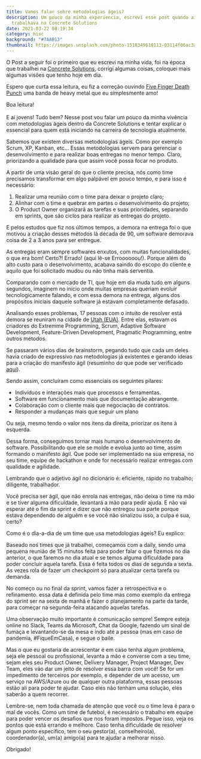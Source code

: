 ```yaml
---
title: Vamos falar sobre metodologias ágeis?
description: Um pouco da minha experiencia, escrevi esse post quando ainda
  trabalhava na Concrete Solutions
date: 2021-03-22 08:19:34
category: misc
background: "#7AAB13"
thumbnail: https://images.unsplash.com/photo-1518349619113-03114f06ac3a?ixid=MXwxMjA3fDB8MHxwaG90by1wYWdlfHx8fGVufDB8fHw%3D&ixlib=rb-1.2.1&auto=format&fit=crop&w=1050&q=80
---
```

O Post a seguir foi o primeiro que eu escrevi na minha vida, foi na época que trabalhei na [Concrete Solutions](https://medium.com/concretebr), corrigi algumas coisas, coloquei mais algumas visões que tenho hoje em dia.

Espero que curta essa leitura, eu fiz a correção ouvindo [Five Finger Death Punch](https://open.spotify.com/artist/5t28BP42x2axFnqOOMg3CM?si=WG8lTojLQYCBb-PiCvCcoA) uma banda de heavy metal que eu simplesmente amo!

Boa leitura!\
\
E aí jovens! Tudo bem? Nesse post vou falar um pouco da minha vivência com metodologias ágeis dentro da Concrete Solutions e tentar explicar o essencial para quem está iniciando na carreira de tecnologia atualmente. 

Sabemos que existem diversas metodologias ágeis. Como por exemplo Scrum, XP, Kanban, etc... Essas metodologias servem para gerenciar o desenvolvimento e para realizar boas entregas no menor tempo. Claro, priorizando a qualidade para que assim você possa focar no produto. 

A partir de uma visão geral do que o cliente precisa, nós como time precisamos transformar em algo palpável em pouco tempo, e para isso é necessário:  

1. Realizar uma reunião com o time para deixar o projeto claro; 
2. Alinhar com o time e quebrar em partes o desenvolvimento do projeto; 
3. O Product Owner organizará as tarefas e suas prioridades, separando em sprints, que são ciclos para realizar as entregas do projeto. 

E pelos estudos que fiz nos últimos tempos, a demora na entrega foi o que motivou a criação desses métodos lá década de 90, um software demorava coisa de 2 a 3 anos para ser entregue.  

As entregas eram sempre softwares enxutos, com muitas funcionalidades, o que era bom! Certo?! Errado! (aqui lê-se Erroooooou!). Porque além do alto custo para o desenvolvimento, acabava saindo do escopo do cliente e aquilo que foi solicitado mudou ou não tinha mais serventia. 

Comparando com o mercado de TI, que hoje em dia muda tudo em alguns segundos, imaginem no início onde muitas empresas queriam evoluir tecnologicamente falando, e com essa demora na entrega, alguns dos propósitos iniciais daquele software já estavam completamente defasado. 

Analisando esses problemas, 17 pessoas com o intuito de resolver está demora se reuniram na cidade de [Utah (EUA)](https://goo.gl/maps/4UmPTZnRr7WGpiSh7). Entre elas, estavam os criadores do Extremme Programming, Scrum, Adaptive Software Development, Feature-Driven Development, Pragmatic Programming, entre outros métodos. 

Se passaram vários dias de brainstorm, pegando tudo que cada um deles havia criado de expressivo nas metodologias já existentes e gerando ideias para a criação do manifesto ágil (resuminho do que pode ser verificado [aqui](https://pt.wikipedia.org/wiki/Manifesto_%C3%81gil)).  

Sendo assim, concluíram como essenciais os seguintes pilares: 

* Indivíduos e interações mais que processos e ferramentas.  
* Software em funcionamento mais que documentação abrangente.  
* Colaboração com o cliente mais que negociação de contratos.  
* Responder a mudanças mais que seguir um plano 

Ou seja, mesmo tendo o valor nos itens da direita, priorizar os itens à esquerda. 

Dessa forma, conseguimos tornar mais humano o desenvolvimento de software. Possibilitando que ele se molde e evolua junto ao time, assim formando o manifesto ágil. Que pode ser implementado na sua empresa, no seu time, equipe de hackathon e onde for necessário realizar entregas com qualidade e agilidade. 

Lembrando que o adjetivo ágil no dicionário é: eficiente, rápido no trabalho; diligente, trabalhador. 

Você precisa ser ágil, que não enrola nas entregas, não deixa o time na mão e se tiver alguma dificuldade, levantará a mão para pedir ajuda. E não vai esperar até o fim da sprint  e dizer que não entregou sua parte porque estava dependendo de alguém e se você não sinalizou isso, a culpa é sua, certo? 

Como é o dia-a-dia de um time que usa metodologias ágeis? Eu explico:

Baseado nos times que já trabalhei, começamos com a daily, sendo uma pequena reunião de 15 minutos feita para poder falar o que fizemos no dia anterior, o que faremos no dia atual e se temos alguma dificuldade para poder concluir aquela tarefa. Essa é feita todos os dias de segunda a sexta. As vezes rola de fazer um checkpoint só para atualizar certa tarefa ou demanda. 

No começo ou no final da sprint, vamos fazer a retrospectiva e o refinamento. essa data é definida pelo time mas como exemplo da entrega do sprint ser na sexta de manhã e fazer o planejamento na parte da tarde, para começar na segunda-feira atacando aquelas tarefas.  

Uma observação muito importante é comunicação sempre! Sempre esteja online no Slack, Teams da Microsoft, Chat da Google, fazendo um sinal de fumaça e levantando-se da mesa e indo até a pessoa (mas em caso de pandemia, #FiqueEmCasa), e segue o baile. 

Mas o que eu gostaria de acrescentar é em caso tenha algum problema, seja ele pessoal ou profissional, levanta a mão e converse com a seu time, sejam eles seu Product Owner, Delivery Manager, Project Manager, Dev Team, eles vão dar um jeito de resolver essa barra com você! Se for um impedimento de terceiros por exemplo, e depender de um acesso, um serviço na AWS/Azure ou de qualquer outra plataforma, essas pessoas estão ali para poder te ajudar. Caso eles não tenham uma solução, eles saberão a quem recorrer. 

Lembre-se, nem toda chamada de atenção que você ou o time leva é para o mal de vocês. Como um time de futebol, é necessário o trabalho em equipe para poder vencer os desafios que nos foram impostos. Pegue isso, veja os pontos que está errando e melhore. Caso tenha dificuldade de resolver algum ponto específico, tem o seu gestor(a), conselheiro(a), coordenador(a), um(a) amigo(a) para te ajudar a melhorar nisso. 

Obrigado!